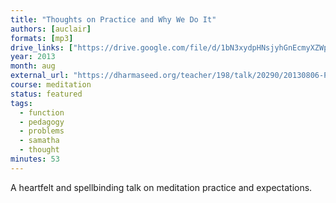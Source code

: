 ```yaml
---
title: "Thoughts on Practice and Why We Do It"
authors: [auclair]
formats: [mp3]
drive_links: ["https://drive.google.com/file/d/1bN3xydpHNsjyhGnEcmyXZWp9D8E3_QW9/view?usp=drivesdk"]
year: 2013
month: aug
external_url: "https://dharmaseed.org/teacher/198/talk/20290/20130806-Pascal_Auclair-SR-thoughts_on_practice_and_why_we_do_it-20290.mp3"
course: meditation
status: featured
tags:
  - function
  - pedagogy
  - problems
  - samatha
  - thought
minutes: 53
---
```


A heartfelt and spellbinding talk on meditation practice and expectations.
